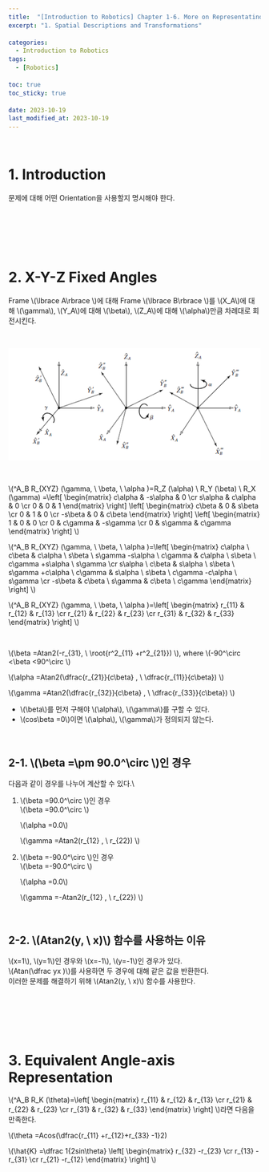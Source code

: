 ```yaml
---
title:  "[Introduction to Robotics] Chapter 1-6. More on Representatino of Orientation"
excerpt: "1. Spatial Descriptions and Transformations"

categories:
  - Introduction to Robotics
tags:
  - [Robotics]

toc: true
toc_sticky: true
 
date: 2023-10-19
last_modified_at: 2023-10-19
---
```


&nbsp;

# 1. Introduction
문제에 대해 어떤 Orientation을 사용할지 명시해야 한다.

&nbsp;

&nbsp;

&nbsp;

# 2. X-Y-Z Fixed Angles
Frame \\(\lbrace A\rbrace \\)에 대해 Frame \\(\lbrace B\rbrace \\)를 \\(X_A\\)에 대해 \\(\gamma\\), \\(Y_A\\)에 대해 \\(\beta\\), \\(Z_A\\)에 대해 \\(\alpha\\)만큼 차례대로 회전시킨다.

&nbsp;

![image](/assets/images/IR_Figure2.17.png)

&nbsp;

\\(^A_B R_{XYZ} (\gamma, \ \beta, \ \alpha )=R_Z (\alpha) \ R_Y (\beta) \ R_X (\gamma) =\left[ \begin{matrix} c\alpha & -s\alpha & 0 \cr s\alpha & c\alpha & 0 \cr 0 & 0 & 1 \end{matrix} \right] \left[ \begin{matrix} c\beta & 0 & s\beta \cr 0 & 1 & 0 \cr -s\beta & 0 & c\beta \end{matrix} \right] \left[ \begin{matrix} 1 & 0 & 0 \cr 0 & c\gamma & -s\gamma \cr 0 & s\gamma & c\gamma \end{matrix} \right] \\)

\\(^A_B R_{XYZ} (\gamma, \ \beta, \ \alpha )=\left[ \begin{matrix} c\alpha \ c\beta & c\alpha \ s\beta \ s\gamma -s\alpha \ c\gamma & c\alpha \ s\beta \ c\gamma +s\alpha \ s\gamma \cr s\alpha \ c\beta & s\alpha \ s\beta \ s\gamma +c\alpha \ c\gamma & s\alpha \ s\beta \ c\gamma -c\alpha \ s\gamma \cr -s\beta & c\beta \ s\gamma & c\beta \ c\gamma \end{matrix} \right] \\)

\\(^A_B R_{XYZ} (\gamma, \ \beta, \ \alpha )=\left[ \begin{matrix} r_{11} & r_{12} & r_{13} \cr r_{21} & r_{22} & r_{23} \cr r_{31} & r_{32} & r_{33} \end{matrix} \right] \\)

&nbsp;

\\(\beta =Atan2(-r_{31}, \ \root{r^2_{11} +r^2_{21}}) \\), where \\(-90^\circ <\beta <90^\circ \\)

\\(\alpha =Atan2(\dfrac{r_{21}}{c\beta} , \ \dfrac{r_{11}}{c\beta}) \\)

\\(\gamma =Atan2(\dfrac{r_{32}}{c\beta} , \ \dfrac{r_{33}}{c\beta}) \\)

- \\(\beta\\)를 먼저 구해야 \\(\alpha\\), \\(\gamma\\)를 구할 수 있다.
- \\(cos\beta =0\\)이면 \\(\alpha\\), \\(\gamma\\)가 정의되지 않는다.

&nbsp;

## 2-1. \\(\beta =\pm 90.0^\circ \\)인 경우
다음과 같이 경우를 나누어 계산할 수 있다.\
1) \\(\beta =90.0^\circ \\)인 경우\
   \\(\beta =90.0^\circ \\)

   \\(\alpha =0.0\\)

   \\(\gamma =Atan2(r_{12} , \ r_{22}) \\)
   
3) \\(\beta =-90.0^\circ \\)인 경우\
   \\(\beta =-90.0^\circ \\)

   \\(\alpha =0.0\\)

   \\(\gamma =-Atan2(r_{12} , \ r_{22}) \\)

&nbsp;

## 2-2. \\(Atan2(y, \ x)\\) 함수를 사용하는 이유
\\(x=1\\), \\(y=1\\)인 경우와 \\(x=-1\\), \\(y=-1\\)인 경우가 있다.\
\\(Atan(\dfrac yx )\\)를 사용하면 두 경우에 대해 같은 값을 반환한다.\
이러한 문제를 해결하기 위해 \\(Atan2(y, \ x)\\) 함수를 사용한다.

&nbsp;

&nbsp;

&nbsp;

# 3. Equivalent Angle-axis Representation
\\(^A_B R_K (\theta)=\left[ \begin{matrix} r_{11} & r_{12} & r_{13} \cr r_{21} & r_{22} & r_{23} \cr r_{31} & r_{32} & r_{33} \end{matrix} \right] \\)라면 다음을 만족한다.

\\(\theta =Acos(\dfrac{r_{11} +r_{12}+r_{33} -1}2)

\\(\hat{K} =\dfrac 1{2sin\theta} \left[ \begin{matrix} r_{32} -r_{23} \cr r_{13} -r_{31} \cr r_{21} -r_{12} \end{matrix} \right] \\)
